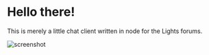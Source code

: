 Hello there!
============

This is merely a little chat client written in node for the Lights forums.

![screenshot](http://img844.imageshack.us/img844/3408/testbcj.jpg)
